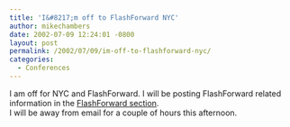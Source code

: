 ```yaml
---
title: 'I&#8217;m off to FlashForward NYC'
author: mikechambers
date: 2002-07-09 12:24:01 -0800
layout: post
permalink: /2002/07/09/im-off-to-flashforward-nyc/
categories:
  - Conferences
---
```



I am off for NYC and FlashForward. I will be posting FlashForward related information in the [FlashForward section][1].  
I will be away from email for a couple of hours this afternoon.

 [1]: http://radio.weblogs.com/0106797/categories/FlashForward/